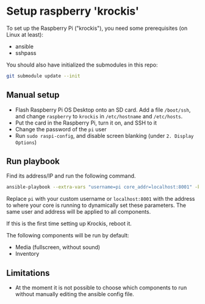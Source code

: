 # Setup raspberry 'krockis'

To set up the Raspberry Pi ("krockis"), you need some prerequisites (on Linux at least):

- ansible
- sshpass

You should also have initialized the submodules in this repo:

```sh
git submodule update --init
```

## Manual setup

- Flash Raspberry Pi OS Desktop onto an SD card. Add a file `/boot/ssh`, and change `raspberry` to `krockis` in `/etc/hostname` and `/etc/hosts`.
- Put the card in the Raspberry Pi, turn it on, and SSH to it
- Change the password of the `pi` user
- Run `sudo raspi-config`, and disable screen blanking (under `2. Display Options`)

## Run playbook

Find its address/IP and run the following command.

```sh
ansible-playbook --extra-vars "username=pi core_addr=localhost:8001" -ki <address/IP of krockis>, ansible/setup-raspberry.yml
```

Replace `pi` with your custom username or `localhost:8001` with the address to where your core is running to dynamically
set these parameters. The same user and address will be applied to all components.

If this is the first time setting up Krockis, reboot it.

The following components will be run by default:

- Media (fullscreen, without sound)
- Inventory

## Limitations

- At the moment it is not possible to choose which components
  to run without manually editing the ansible config file.
